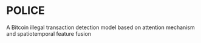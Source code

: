 # POLICE
A Bitcoin illegal transaction detection model based on attention mechanism and spatiotemporal feature fusion
